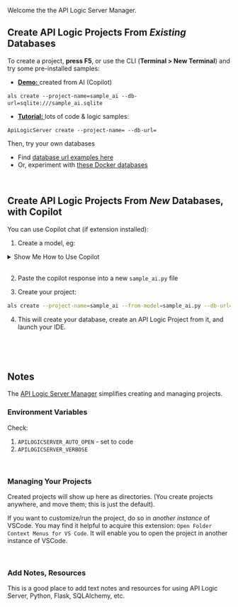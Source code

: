 Welcome the the API Logic Server Manager.

## Create API Logic Projects From *Existing* Databases

To create a project, **press F5**, or use the CLI (**Terminal > New Terminal**) and try some pre-installed samples:

* [**Demo:** ](https://apilogicserver.github.io/Docs/Sample-AI/) created from AI (Copilot)

```
als create --project-name=sample_ai --db-url=sqlite:///sample_ai.sqlite
```


* [**Tutorial:** ](https://apilogicserver.github.io/Docs/Tutorial/) lots of code & logic samples:
```
ApiLogicServer create --project-name= --db-url=
```

Then, try your own databases

* Find [database url examples here](https://apilogicserver.github.io/Docs/Database-Connectivity/)
* Or, experiment with [these Docker databases](https://apilogicserver.github.io/Docs/Database-Docker/)

&nbsp;

## Create API Logic Projects From *New* Databases, with Copilot

You can use Copilot chat (if extension installed):

1. Create a model, eg:

<details markdown>

<summary> Show Me How to Use Copilot </summary>

&nbsp;

Paste this into the Copilot prompt:

```
Use SQLAlchemy to create a sqlite database named sample_ai.sqlite, with customers, orders, items and product

Hints: use autonum keys, allow nulls, Decimal types, foreign keys, no check constraints.

Include a notes field for orders.

Create a few rows of only customer and product data.

Enforce the Check Credit requirement (do not generate check constraints):

1. Customer.Balance <= CreditLimit
2. Customer.Balance = Sum(Order.AmountTotal where date shipped is null)
3. Order.AmountTotal = Sum(Items.Amount)
4. Items.Amount = Quantity * UnitPrice
5. Store the Items.UnitPrice as a copy from Product.UnitPrice
```

![copilot](system/images/copilot.png)
</details>

<br>

2. Paste the copilot response into a new `sample_ai.py` file

3. Create your project:

```bash
als create --project-name=sample_ai --from-model=sample_ai.py --db-url=sqlite
```

4. This will create your database, create an API Logic Project from it, and launch your IDE.

&nbsp;


&nbsp;

## Notes

The [API Logic Server Manager](https://apilogicserver.github.io/Docs/Manager/) simplifies creating and managing projects.



### Environment Variables

Check:
1. `APILOGICSERVER_AUTO_OPEN` - set to code
2. `APILOGICSERVER_VERBOSE`

&nbsp;

### Managing Your Projects

Created projects will show up here as directories.  (You create projects anywhere, and move them; this is just the default).

If you want to customize/run the project, do so in *another instance* of VSCode.  You may find it helpful to acquire this extension: `Open Folder Context Menus for VS Code`.  It will enable you to open the project in another instance of VSCode.

&nbsp;

### Add Notes, Resources

This is a good place to add text notes and resources for using API Logic Server, Python, Flask, SQLAlchemy, etc.